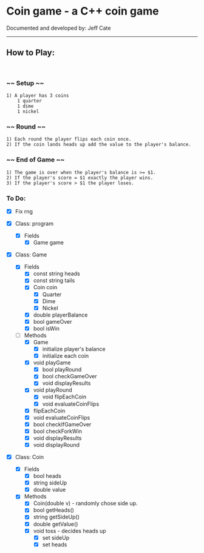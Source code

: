 # Coin game - a C++ coin game

Documented and developed by: Jeff Cate

<hr />

## How to Play:   

<br />

### ~~ Setup ~~

    1) A player has 3 coins
        1 quarter
        1 dime 
        1 nickel

### ~~ Round ~~

    1) Each round the player flips each coin once.
    2) If the coin lands heads up add the value to the player's balance.

### ~~ End of Game ~~

    1) The game is over when the player's balance is >= $1. 
    2) If the player's score = $1 exactly the player wins.
    3) If the player's score > $1 the player loses.


### To Do:

* [x] Fix rng

* [x] Class: program
    * [x] Fields
        * [x] Game game

* [x] Class: Game
    * [x] Fields
        * [x] const string heads
        * [x] const string tails
        * [x] Coin coin
            * [x] Quarter
            * [x] Dime
            * [x] Nickel
        * [x] double playerBalance
        * [x] bool gameOver
        * [x] bool isWin
    * [ ] Methods
        * [x] Game
            * [x] initialize player's balance
            * [x] initialize each coin
        * [x] void playGame
            * [x] bool playRound 
            * [x] bool checkGameOver
            * [x] void displayResults
        * [x] void playRound
            * [x] void flipEachCoin
            * [x] void evaluateCoinFlips
        * [x] flipEachCoin
        * [x] void evaluateCoinFlips
        * [x] bool checkIfGameOver
        * [x] bool checkForkWin
        * [x] void displayResults
        * [x] void displayRound

* [x] Class: Coin
    * [x] Fields
        * [x] bool heads
        * [x] string sideUp
        * [x] double value
    * [x] Methods
        * [x] Coin(double v) - randomly chose side up.
        * [x] bool getHeads()
        * [x] string getSideUp()
        * [x] double getValue()
        * [x] void toss - decides heads up
            * [x] set sideUp
            * [x] set heads
